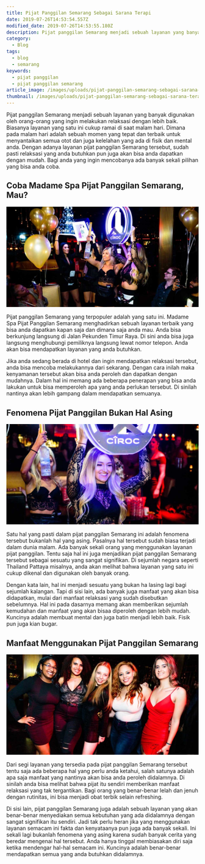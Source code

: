 ```yaml
---
title: Pijat Panggilan Semarang Sebagai Sarana Terapi
date: 2019-07-26T14:53:54.557Z
modified_date: 2019-07-26T14:53:55.180Z
description: Pijat panggilan Semarang menjadi sebuah layanan yang banyak digunakan oleh orang-orang yang ingin melakukan relaksasi dengan lebih baik. 
category:
  - Blog
tags:
  - blog
  - semarang
keywords:
  - pijat panggilan
  - pijat panggilan semarang
article_image: /images/uploads/pijat-panggilan-semarang-sebagai-sarana-terapi-2.jpg
thumbnail: /images/uploads/pijat-panggilan-semarang-sebagai-sarana-terapi-2-016.jpg
---
```

Pijat panggilan Semarang menjadi sebuah layanan yang banyak digunakan oleh orang-orang yang ingin melakukan relaksasi dengan lebih baik. Biasanya layanan yang satu ini cukup ramai di saat malam hari. Dimana pada malam hari adalah sebuah momen yang tepat dan terbaik untuk menyantaikan semua otot dan juga kelelahan yang ada di fisik dan mental anda. Dengan adanya layanan pijat panggilan Semarang tersebut, sudah pasti relaksasi yang anda butuhkan pun juga akan bisa anda dapatkan dengan mudah. Bagi anda yang ingin mencobanya ada banyak sekali pilihan yang bisa anda coba.



## Coba Madame Spa Pijat Panggilan Semarang, Mau?

![Pijat Panggilan Semarang Sebagai Sarana Terapi](/images/uploads/pijat-panggilan-semarang-sebagai-sarana-terapi-3.jpg)

Pijat panggilan Semarang yang terpopuler adalah yang satu ini. Madame Spa Pijat Panggilan Semarang menghadirkan sebuah layanan terbaik yang bisa anda dapatkan kapan saja dan dimana saja anda mau. Anda bisa berkunjung langsung di Jalan Pekunden Timur Raya. Di sini anda bisa juga langsung menghubungi pemiliknya langsung lewat nomor telepon. Anda akan bisa mendapatkan layanan yang anda butuhkan.

Jika anda sedang berada di hotel dan ingin mendapatkan relaksasi tersebut, anda bisa mencoba melakukannya dari sekarang. Dengan cara inilah maka kenyamanan tersebut akan bisa anda peroleh dan dapatkan dengan mudahnya. Dalam hal ini memang ada beberapa penerapan yang bisa anda lakukan untuk bisa memperoleh apa yang anda perlukan tersebut. Di sinilah nantinya akan lebih gampang dalam mendapatkan semuanya. 



## Fenomena Pijat Panggilan Bukan Hal Asing

![Pijat Panggilan Semarang Sebagai Sarana Terapi](/images/uploads/pijat-panggilan-semarang-sebagai-sarana-terapi-2.jpg)

Satu hal yang pasti dalam pijat panggilan Semarang ini adalah fenomena tersebut bukanlah hal yang asing. Pasalnya hal tersebut sudah biasa terjadi dalam dunia malam. Ada banyak sekali orang yang menggunakan layanan pijat panggilan. Tentu saja hal ini juga menjadikan pijat panggilan Semarang tersebut sebagai sesuatu yang sangat signifikan. Di sejumlah negara seperti Thailand Pattaya misalnya, anda akan melihat bahwa layanan yang satu ini cukup dikenal dan digunakan oleh banyak orang.

Dengan kata lain, hal ini menjadi sesuatu yang bukan ha lasing lagi bagi sejumlah kalangan. Tapi di sisi lain, ada banyak juga manfaat yang akan bisa didapatkan, mulai dari manfaat relaksasi yang sudah disebutkan sebelumnya. Hal ini pada dasarnya memang akan memberikan sejumlah kemudahan dan manfaat yang akan bisaa diperoleh dengan lebih mudah. Kuncinya adalah membuat mental dan juga batin menjadi lebih baik. Fisik pun juga kian bugar.



## Manfaat Menggunakan Pijat Panggilan Semarang

![Pijat Panggilan Semarang Sebagai Sarana Terapi](/images/uploads/pijat-panggilan-semarang-sebagai-sarana-terapi-1.jpg)

Dari segi layanan yang tersedia pada pijat panggilan Semarang tersebut tentu saja ada beberapa hal yang perlu anda ketahui, salah satunya adalah apa saja manfaat yang nantinya akan bisa anda peroleh didalamnya. Di sinilah anda bisa melihat bahwa pijat itu sendiri memberikan manfaat relaksasi yang tak tergantikan. Bagi orang yang benar-benar lelah dan jenuh dengan rutinitas, ini bisa menjadi obat terbik selain refreshing.

Di sisi lain, pijat panggilan Semarang juga adalah sebuah layanan yang akan benar-benar menyediakan semua kebutuhan yang ada didalamnya dengan sangat signifikan itu sendiri. Jadi tak perlu heran jika yang menggunakan layanan semacam ini fakta dan kenyataanya pun juga ada banyak sekali. Ini sekali lagi bukanlah fenomena yang asing karena sudah banyak cerita yang beredar mengenai hal tersebut. Anda hanya tinggal membiasakan diri saja ketika mendengar hal-hal semacam ini. Kuncinya adalah benar-benar mendapatkan semua yang anda butuhkan didalamnya.
